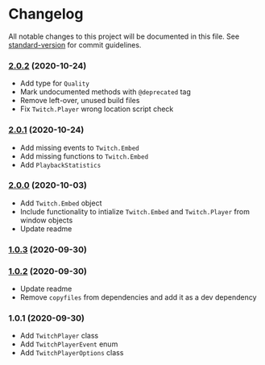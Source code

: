 # Changelog

All notable changes to this project will be documented in this file. See [standard-version](https://github.com/conventional-changelog/standard-version) for commit guidelines.

### [2.0.2](https://github.com/frozencure/twitch-player/compare/v2.0.1...v2.0.2) (2020-10-24)

* Add type for `Quality`
* Mark undocumented methods with `@deprecated` tag
* Remove left-over, unused build files
* Fix `Twitch.Player` wrong location script check

### [2.0.1](https://github.com/frozencure/twitch-player/compare/v2.0.0...v2.0.1) (2020-10-24)

* Add missing events to `Twitch.Embed`
* Add missing functions to `Twitch.Embed`
* Add `PlaybackStatistics`

### [2.0.0](https://github.com/frozencure/twitch-player/compare/v1.0.3...v1.0.4) (2020-10-03)

* Add `Twitch.Embed` object
* Include functionality to intialize `Twitch.Embed` and `Twitch.Player` from window objects
* Update readme

### [1.0.3](https://github.com/frozencure/twitch-player/compare/v1.0.2...v1.0.3) (2020-09-30)

### [1.0.2](https://github.com/frozencure/twitch-player/compare/v1.0.1...v1.0.2) (2020-09-30)

* Update readme
* Remove `copyfiles` from dependencies and add it as a dev dependency

### 1.0.1 (2020-09-30)

* Add `TwitchPlayer` class
* Add `TwitchPlayerEvent` enum
* Add `TwitchPlayerOptions` class
